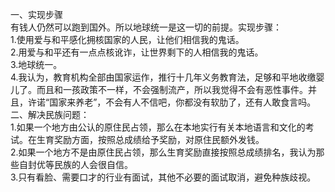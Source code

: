 一、实现步骤<br>
有钱人仍然可以跑到国外。所以地球统一是这一切的前提。实现步骤：<br>
1.使用爱与和平感化拥核国家的人民，让他们相信我的鬼话。<br>
2.用爱与和平还有一点点核讹诈，让世界剩下的人相信我的鬼话。<br>
3.地球统一。<br>
4.我认为，教育机构全部由国家运作，推行十几年义务教育法，足够和平地收缴婴儿了。而且和一孩政策不一样，不会强制流产，所以我觉得不会有恶性事件。并且，许诺“国家来养老”，不会有人不信吧，你都没有软肋了，还有人敢食言吗。<br>
二、解决民族问题：<br>
1.如果一个地方由公认的原住民占领，那么在本地实行有关本地语言和文化的考试。在生育奖励方面，按照总成绩给予奖励，对原住民额外发钱。<br>
2.如果一个地方不是由原住民占领，那么生育奖励直接按照总成绩排名，我认为那些自封优等民族的人会很自信。<br>
3.只有看脸、需要口才的行业有面试，其他不必要的面试取消，避免种族歧视。<br>

